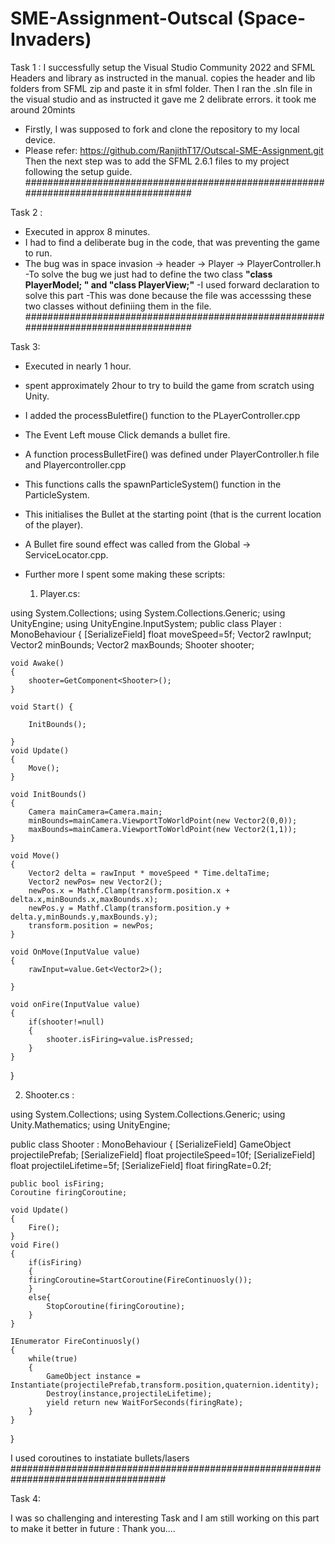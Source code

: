 # SME-Assignment-Outscal (Space-Invaders)

Task 1 :
I successfully setup the Visual Studio Community 2022 and SFML Headers and library as instructed in the manual. copies the header and lib folders from SFML zip and paste it in sfml folder. Then I ran the .sln file in the visual studio and as instructed it gave me 2 delibrate errors.
it took me around 20mints
- Firstly, I was supposed to fork and clone the repository to my local device.
- Please refer: https://github.com/RanjithT17/Outscal-SME-Assignment.git
Then the next step was to add the SFML 2.6.1 files to my project following the setup guide.
####################################################################################

Task 2 :
- Executed in approx 8 minutes.
- I had to find a deliberate bug in the code, that was preventing the game to run. 
- The bug was in space invasion -> header -> Player -> PlayerController.h
-To solve the bug we just had to define the two class **"class PlayerModel; " and "class PlayerView;"**
-I used forward declaration to solve this part
-This was done because the file was accesssing these two classes without definiing them in the file.
####################################################################################

Task 3:
- Executed in nearly 1 hour.
- spent approximately 2hour to try to build the game from scratch using Unity.
- I added the processBuletfire() function to the PLayerController.cpp
- The Event Left mouse Click demands a bullet fire.
- A function processBulletFire() was defined under PlayerController.h file and Playercontroller.cpp
- This functions calls the spawnParticleSystem() function in the ParticleSystem. 
- This initialises the Bullet at the starting point (that is the current location of the player).
- A Bullet fire sound effect was called from the Global -> ServiceLocator.cpp.

- Further more I spent some making these scripts:
  1) Player.cs:


using System.Collections;
using System.Collections.Generic;
using UnityEngine;
using UnityEngine.InputSystem;
public class Player : MonoBehaviour
{
    [SerializeField] float moveSpeed=5f;
    Vector2 rawInput;
    Vector2 minBounds;
    Vector2 maxBounds; 
    Shooter shooter;

    void Awake()
    {
        shooter=GetComponent<Shooter>(); 
    }

    void Start() {

        InitBounds();
        
    }
    void Update()
    {
        Move();
    }

    void InitBounds()
    {
        Camera mainCamera=Camera.main;
        minBounds=mainCamera.ViewportToWorldPoint(new Vector2(0,0));
        maxBounds=mainCamera.ViewportToWorldPoint(new Vector2(1,1));
    }

    void Move()
    {
        Vector2 delta = rawInput * moveSpeed * Time.deltaTime;
        Vector2 newPos= new Vector2();
        newPos.x = Mathf.Clamp(transform.position.x + delta.x,minBounds.x,maxBounds.x);
        newPos.y = Mathf.Clamp(transform.position.y + delta.y,minBounds.y,maxBounds.y);
        transform.position = newPos;
    }

    void OnMove(InputValue value)
    {
        rawInput=value.Get<Vector2>();
        
    }

    void onFire(InputValue value)
    {
        if(shooter!=null)
        {
            shooter.isFiring=value.isPressed;
        }
    }

}

2) Shooter.cs :

   
using System.Collections;
using System.Collections.Generic;
using Unity.Mathematics;
using UnityEngine;

public class Shooter : MonoBehaviour
{
    [SerializeField] GameObject projectilePrefab;
    [SerializeField] float projectileSpeed=10f;
    [SerializeField] float projectileLifetime=5f;
    [SerializeField] float firingRate=0.2f;

    public bool isFiring;
    Coroutine firingCoroutine;

    void Update()
    {
        Fire();
    }
    void Fire()
    {
        if(isFiring)
        {
        firingCoroutine=StartCoroutine(FireContinuosly());
        }
        else{
            StopCoroutine(firingCoroutine);
        }
    }

    IEnumerator FireContinuosly()
    {
        while(true)
        {
            GameObject instance = Instantiate(projectilePrefab,transform.position,quaternion.identity);
            Destroy(instance,projectileLifetime);
            yield return new WaitForSeconds(firingRate);
        }
    }
}

I used coroutines to instatiate bullets/lasers 
####################################################################################

Task 4:

I was so challenging and interesting Task and  I am still working on this part to make it better in future :
Thank you....

